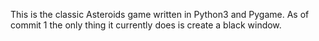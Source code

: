 This is the classic Asteroids game written in Python3 and Pygame. As of commit 1 the only thing it currently does is create a black window.